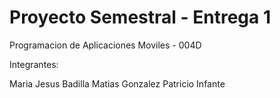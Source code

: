 # Proyecto Semestral - Entrega 1

Programacion de Aplicaciones Moviles - 004D

Integrantes:

Maria Jesus Badilla
Matias Gonzalez
Patricio Infante
